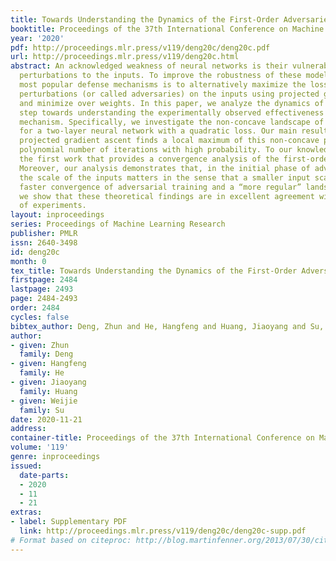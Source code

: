 ```yaml
---
title: Towards Understanding the Dynamics of the First-Order Adversaries
booktitle: Proceedings of the 37th International Conference on Machine Learning
year: '2020'
pdf: http://proceedings.mlr.press/v119/deng20c/deng20c.pdf
url: http://proceedings.mlr.press/v119/deng20c.html
abstract: An acknowledged weakness of neural networks is their vulnerability to adversarial
  perturbations to the inputs. To improve the robustness of these models, one of the
  most popular defense mechanisms is to alternatively maximize the loss over the constrained
  perturbations (or called adversaries) on the inputs using projected gradient ascent
  and minimize over weights. In this paper, we analyze the dynamics of the maximization
  step towards understanding the experimentally observed effectiveness of this defense
  mechanism. Specifically, we investigate the non-concave landscape of the adversaries
  for a two-layer neural network with a quadratic loss. Our main result proves that
  projected gradient ascent finds a local maximum of this non-concave problem in a
  polynomial number of iterations with high probability. To our knowledge, this is
  the first work that provides a convergence analysis of the first-order adversaries.
  Moreover, our analysis demonstrates that, in the initial phase of adversarial training,
  the scale of the inputs matters in the sense that a smaller input scale leads to
  faster convergence of adversarial training and a “more regular” landscape. Finally,
  we show that these theoretical findings are in excellent agreement with a series
  of experiments.
layout: inproceedings
series: Proceedings of Machine Learning Research
publisher: PMLR
issn: 2640-3498
id: deng20c
month: 0
tex_title: Towards Understanding the Dynamics of the First-Order Adversaries
firstpage: 2484
lastpage: 2493
page: 2484-2493
order: 2484
cycles: false
bibtex_author: Deng, Zhun and He, Hangfeng and Huang, Jiaoyang and Su, Weijie
author:
- given: Zhun
  family: Deng
- given: Hangfeng
  family: He
- given: Jiaoyang
  family: Huang
- given: Weijie
  family: Su
date: 2020-11-21
address: 
container-title: Proceedings of the 37th International Conference on Machine Learning
volume: '119'
genre: inproceedings
issued:
  date-parts:
  - 2020
  - 11
  - 21
extras:
- label: Supplementary PDF
  link: http://proceedings.mlr.press/v119/deng20c/deng20c-supp.pdf
# Format based on citeproc: http://blog.martinfenner.org/2013/07/30/citeproc-yaml-for-bibliographies/
---
```

